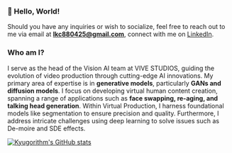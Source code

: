 ### 🚀 Hello, World!
Should you have any inquiries or wish to socialize, feel free to reach out to me via email at **lkc880425@gmail.com**, connect with me on [LinkedIn](https://www.linkedin.com/in/kyuchul-lee-3a919611a).

### Who am I?
I serve as the head of the Vision AI team at VIVE STUDIOS, guiding the evolution of video production through cutting-edge AI innovations. My primary area of expertise is in **generative models**, particularly **GANs and diffusion models**. I focus on developing virtual human content creation, spanning a range of applications such as **face swapping, re-aging, and talking head generation**. Within Virtual Production, I harness foundational models like segmentation to ensure precision and quality. Furthermore, I address intricate challenges using deep learning to solve issues such as De-moire and SDE effects. 

[![Kyugorithm's GitHub stats](https://github-readme-stats.vercel.app/api?username=kyugorithm&show_icons=true&theme=radical)](https://github.com/kyugorithm/github-readme-stats&theme=dark)
